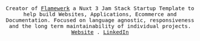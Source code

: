 <p align="center">
  <samp>
    Creator of <a href="https://flamewerk.com">Flamewerk</a> a Nuxt 3 Jam Stack Startup Template to help build Websites, Applications, Ecommerce and Documentation. Focused on language agnostic, responsiveness and the long term maintainability of individual projects.
    <br>
    <a href="https://kevingaethofs.be">Website</a> .
    <a href="https://linkedin.com/in/kevin-gaethofs-54505428/">LinkedIn</a>
  </samp>
</p>
